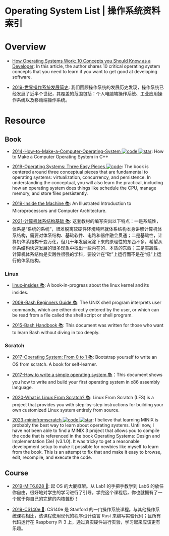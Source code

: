 # Operating System List | 操作系统资料索引

# Overview

- [How Operating Systems Work: 10 Concepts you Should Know as a Developer](https://parg.co/UVV): In this article, the author shares 10 critical operating system concepts that you need to learn if you want to get good at developing software.

- [2019-世界操作系统发展简史](https://mp.weixin.qq.com/s/lQYtuTkc1tzP7pejMYMCWg): 我们回顾操作系统的发展历史发现，操作系统已经发展了近半个世纪，其覆盖的范围包括：个人电脑端操作系统、工业应用操作系统以及移动端操作系统。

# Resource

## Book

- [2014-How-to-Make-a-Computer-Operating-System ![code](https://ng-tech.icu/assets/code.svg) ![star](https://img.shields.io/github/stars/SamyPesse/How-to-Make-a-Computer-Operating-System)](https://github.com/SamyPesse/How-to-Make-a-Computer-Operating-System): How to Make a Computer Operating System in C++

- [2019-Operating Systems: Three Easy Pieces ![code](https://ng-tech.icu/assets/code.svg)](http://pages.cs.wisc.edu/~remzi/OSTEP/): The book is centered around three conceptual pieces that are fundamental to operating systems: virtualization, concurrency, and persistence. In understanding the conceptual, you will also learn the practical, including how an operating system does things like schedule the CPU, manage memory, and store files persistently.

- [2019-Inside the Machine 📚](http://joe90.yolasite.com/resources/InsidetheMachine.pdf): An Illustrated Introduction to Microprocessors and Computer Architecture.

- [2021-计算机体系结构基础 📚](https://foxsen.github.io/archbase/): 这套教材的编写突出以下特点：一是系统性，体系是“系统的系统”，很难脱离软硬件环境纯粹就体系结构本身讲解计算机体系结构，需要对体系结构、基础软件、电路和器件融会贯通；二是基础性，计算机体系结构千变万化，但几十年发展沉淀下来的原理性的东西不多，希望从体系结构快速发展的很多现象中找出一些内在的、本质的东西；三是实践性，计算机体系结构是实践性很强的学科，要设计在“硅”上运行而不是在“纸”上运行的体系结构。

### Linux

- [linux-insides 📚](https://github.com/0xAX/linux-insides): A book-in-progress about the linux kernel and its insides.

- [2009-Bash Beginners Guide 📚](http://www.tldp.org/LDP/Bash-Beginners-Guide/html/sect_01_01.html): The UNIX shell program interprets user commands, which are either directly entered by the user, or which can be read from a file called the shell script or shell program.

- [2015-Bash Handbook 📚](https://github.com/denysdovhan/bash-handbook): This document was written for those who want to learn Bash without diving in too deeply.

### Scratch

- [2017-Operating System: From 0 to 1 📚](https://github.com/tuhdo/os01): Bootstrap yourself to write an OS from scratch. A book for self-learner.

- [2017-How to write a simple operating system 📚](http://mikeos.sourceforge.net/write-your-own-os.html)：This document shows you how to write and build your first operating system in x86 assembly language.

- [2020-What is Linux From Scratch? 📚](http://www.linuxfromscratch.org/lfs/): Linux From Scratch (LFS) is a project that provides you with step-by-step instructions for building your own customized Linux system entirely from source.

- [2023-minixfromscratch ![code](https://ng-tech.icu/assets/code.svg) ![star](https://img.shields.io/github/stars/o-oconnell/minixfromscratch)](https://github.com/o-oconnell/minixfromscratch): I believe that learning MINIX is probably the best way to learn about operating systems. Until now, I have not been able to find a MINIX 3 project that allows you to compile the code that is referenced in the book Operating Systems: Design and Implementation (3e) (v3.1.0). It was tricky to get a reasonable development setup to make it possible for newbies like myself to learn from the book. This is an attempt to fix that and make it easy to browse, edit, recompile, and execute the code.

## Course

- [2019-MIT6.828 🎥](https://zhuanlan.zhihu.com/p/74028717): 起 OS 的大厦框架。从 Lab1 的手把手教学到 Lab6 的放任你自由，很好地对学生的学习进行了引导。学完这个课程后，你也就拥有了一个属于你自己的完整的内核雏形！

- [2019-CS140e 🎥](http://web.stanford.edu/class/cs140e/): CS140e 是 Stanford 的一门操作系统课程。与其他操作系统课程相比，该课程使用现代的程序设计语言 Rust 来编写实验代码；且所有代码运行在 Raspberry Pi 3 上，通过真实硬件进行实验，学习起来应该更有乐趣。
